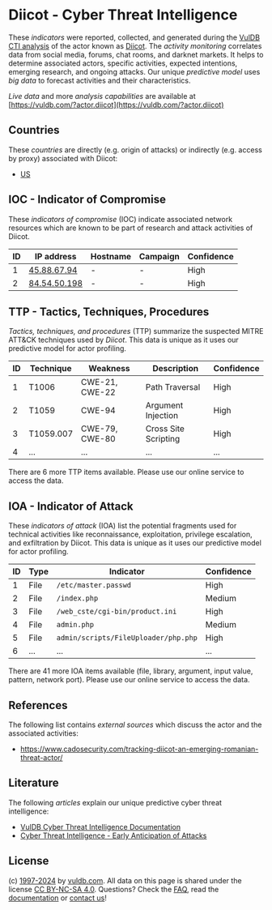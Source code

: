# Diicot - Cyber Threat Intelligence

These _indicators_ were reported, collected, and generated during the [VulDB CTI analysis](https://vuldb.com/?kb.cti) of the actor known as [Diicot](https://vuldb.com/?actor.diicot). The _activity monitoring_ correlates data from social media, forums, chat rooms, and darknet markets. It helps to determine associated actors, specific activities, expected intentions, emerging research, and ongoing attacks. Our unique _predictive model_ uses _big data_ to forecast activities and their characteristics.

_Live data_ and more _analysis capabilities_ are available at [https://vuldb.com/?actor.diicot](https://vuldb.com/?actor.diicot)

## Countries

These _countries_ are directly (e.g. origin of attacks) or indirectly (e.g. access by proxy) associated with Diicot:

* [US](https://vuldb.com/?country.us)

## IOC - Indicator of Compromise

These _indicators of compromise_ (IOC) indicate associated network resources which are known to be part of research and attack activities of Diicot.

ID | IP address | Hostname | Campaign | Confidence
-- | ---------- | -------- | -------- | ----------
1 | [45.88.67.94](https://vuldb.com/?ip.45.88.67.94) | - | - | High
2 | [84.54.50.198](https://vuldb.com/?ip.84.54.50.198) | - | - | High

## TTP - Tactics, Techniques, Procedures

_Tactics, techniques, and procedures_ (TTP) summarize the suspected MITRE ATT&CK techniques used by _Diicot_. This data is unique as it uses our predictive model for actor profiling.

ID | Technique | Weakness | Description | Confidence
-- | --------- | -------- | ----------- | ----------
1 | T1006 | CWE-21, CWE-22 | Path Traversal | High
2 | T1059 | CWE-94 | Argument Injection | High
3 | T1059.007 | CWE-79, CWE-80 | Cross Site Scripting | High
4 | ... | ... | ... | ...

There are 6 more TTP items available. Please use our online service to access the data.

## IOA - Indicator of Attack

These _indicators of attack_ (IOA) list the potential fragments used for technical activities like reconnaissance, exploitation, privilege escalation, and exfiltration by Diicot. This data is unique as it uses our predictive model for actor profiling.

ID | Type | Indicator | Confidence
-- | ---- | --------- | ----------
1 | File | `/etc/master.passwd` | High
2 | File | `/index.php` | Medium
3 | File | `/web_cste/cgi-bin/product.ini` | High
4 | File | `admin.php` | Medium
5 | File | `admin/scripts/FileUploader/php.php` | High
6 | ... | ... | ...

There are 41 more IOA items available (file, library, argument, input value, pattern, network port). Please use our online service to access the data.

## References

The following list contains _external sources_ which discuss the actor and the associated activities:

* https://www.cadosecurity.com/tracking-diicot-an-emerging-romanian-threat-actor/

## Literature

The following _articles_ explain our unique predictive cyber threat intelligence:

* [VulDB Cyber Threat Intelligence Documentation](https://vuldb.com/?kb.cti)
* [Cyber Threat Intelligence - Early Anticipation of Attacks](https://www.scip.ch/en/?labs.20201022)

## License

(c) [1997-2024](https://vuldb.com/?kb.changelog) by [vuldb.com](https://vuldb.com/?kb.about). All data on this page is shared under the license [CC BY-NC-SA 4.0](https://creativecommons.org/licenses/by-nc-sa/4.0/). Questions? Check the [FAQ](https://vuldb.com/?kb.faq), read the [documentation](https://vuldb.com/?kb) or [contact us](https://vuldb.com/?contact)!
